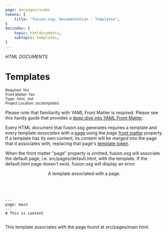 ```yaml
---
page: docpages/index
tokens: {
    title: "fusion.ssg: Documentation - Templates",
}
docindex: {
    topic: htmldocuments,
    subtopic: templates,
}
---
```


<em>HTML DOCUMENTS</em>

# Templates

<section class="container">
    <div><small>Required: <em>Yes</em></small></div>
    <div><small>Front Matter: <em>Yes</em></small></div>
    <div><small>Type: <em>.html, .md </em></small></div>
    <div><small>Project Location: <em>src/templates</em></small></div>
</section>

<p class="info">Please note that familiarity with YAML Front Matter is required. Please see this handy guide that provides a <a href="https://support.typora.io/YAML/">deep dive into YAML Front Matter</a>.</p>

Every HTML document that fusion.ssg generates requires a template and every template <em>associates</em> with a <a href="{baseURL}/docs/htmldocuments/pages">page</a> using the <em>page</em> <a href="{baseURL}/docs/htmldocuments/frontmatter">front matter</a> property.
If a template has its own content, its content will be <em>merged</em> into the page that it associates with, replacing that page's <a href="{baseURL}/docs/htmldocuments/tokens#template-tokens">template token</a>.

<p class="info">When the front matter "page" property is omitted, fusion.ssg will associate the default page, i.e. src/pages/default.html, with the template. If the default.html page doesn't exist, fusion.ssg will display an error.</p>
<article>
    <header>
        <p class="example">A template associated with a page.</p>
    </header>
    <pre><code class="language-YAML">
---
page: main
---
# This is content
    </code></pre>
    <footer>
    <p>This template associates with the page found at src/pages/main.html.</p>
    </footer>
</article>
